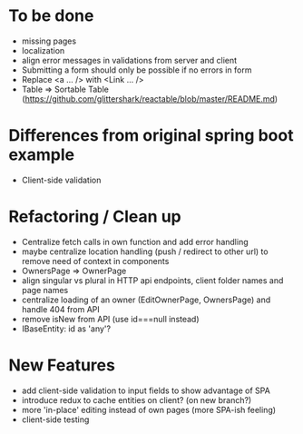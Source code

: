 # To be done
* missing pages
* localization
* align error messages in validations from server and client
* Submitting a form should only be possible if no errors in form
* Replace <a ... /> with <Link ... />
* Table => Sortable Table (https://github.com/glittershark/reactable/blob/master/README.md)

# Differences from original spring boot example
* Client-side validation

# Refactoring / Clean up
* Centralize fetch calls in own function and add error handling
* maybe centralize location handling (push / redirect to other url) to remove need of context in components
* OwnersPage => OwnerPage
* align singular vs plural in HTTP api endpoints, client folder names and page names
* centralize loading of an owner (EditOwnerPage, OwnersPage) and handle 404 from API
* remove isNew from API (use id===null instead)
* IBaseEntity: id as 'any'? 

# New Features
* add client-side validation to input fields to show advantage of SPA 
* introduce redux to cache entities on client? (on new branch?)
* more 'in-place' editing instead of own pages (more SPA-ish feeling)
* client-side testing


 